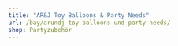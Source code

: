 ```yaml
---
title: "AR&J Toy Balloons & Party Needs"
url: /bay/arundj-toy-balloons-und-party-needs/
shop: Partyzubehör
---
```

